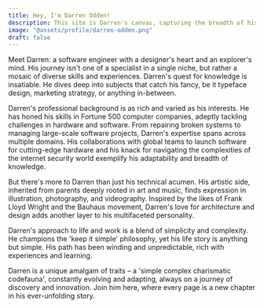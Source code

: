 ```yaml
---
title: Hey, I'm Darren Odden!
description: This site is Darren's canvas, capturing the breadth of his interests and learnings in areas like programming, design, marketing, culinary arts, and beyond.
image: "@assets/profile/darren-odden.png"
draft: false
---
```


Meet Darren: a software engineer with a designer's heart and an explorer's mind. His journey isn't one of a specialist in a single niche, but rather a mosaic of diverse skills and experiences. Darren's quest for knowledge is insatiable. He dives deep into subjects that catch his fancy, be it typeface design, marketing strategy, or anything in-between.

Darren's professional background is as rich and varied as his interests. He has honed his skills in Fortune 500 computer companies, adeptly tackling challenges in hardware and software. From repairing broken systems to managing large-scale software projects, Darren's expertise spans across multiple domains. His collaborations with global teams to launch software for cutting-edge hardware and his knack for navigating the complexities of the internet security world exemplify his adaptability and breadth of knowledge.

But there's more to Darren than just his technical acumen. His artistic side, inherited from parents deeply rooted in art and music, finds expression in illustration, photography, and videography. Inspired by the likes of Frank Lloyd Wright and the Bauhaus movement, Darren's love for architecture and design adds another layer to his multifaceted personality.

Darren's approach to life and work is a blend of simplicity and complexity. He champions the 'keep it simple' philosophy, yet his life story is anything but simple. His path has been winding and unpredictable, rich with experiences and learning.

Darren is a unique amalgam of traits – a 'simple complex charismatic codefauna', constantly evolving and adapting, always on a journey of discovery and innovation. Join him here, where every page is a new chapter in his ever-unfolding story.
